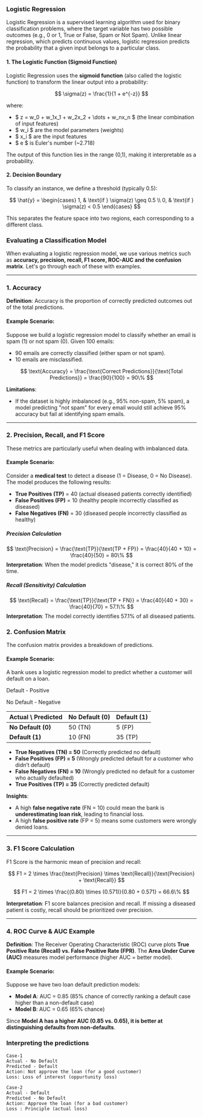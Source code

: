 ### **Logistic Regression**

Logistic Regression is a supervised learning algorithm used for binary classification problems, where the target variable has two possible outcomes (e.g., 0 or 1, True or False, Spam or Not Spam). Unlike linear regression, which predicts continuous values, logistic regression predicts the probability that a given input belongs to a particular class.

#### 1. The Logistic Function (Sigmoid Function)
Logistic Regression uses the **sigmoid function** (also called the logistic function) to transform the linear output into a probability:

$$
\sigma(z) = \frac{1}{1 + e^{-z}}
$$

where:
- $ z = w_0 + w_1x_1 + w_2x_2 + \dots + w_nx_n $ (the linear combination of input features)
- $ w_i $ are the model parameters (weights)
- $ x_i $ are the input features
- $ e $ is Euler's number (~2.718)

The output of this function lies in the range (0,1), making it interpretable as a probability.

#### 2. Decision Boundary
To classify an instance, we define a threshold (typically 0.5):

$$
\hat{y} =
\begin{cases} 
1, & \text{if } \sigma(z) \geq 0.5 \\
0, & \text{if } \sigma(z) < 0.5
\end{cases}
$$

This separates the feature space into two regions, each corresponding to a different class.

### Evaluating a Classification Model

When evaluating a logistic regression model, we use various metrics such as **accuracy, precision, recall, F1 score, ROC-AUC and the confusion matrix**. Let's go through each of these with examples.

---

### 1. Accuracy 
**Definition**: Accuracy is the proportion of correctly predicted outcomes out of the total predictions.

#### **Example Scenario**:
Suppose we build a logistic regression model to classify whether an email is spam (1) or not spam (0). Given 100 emails:
- 90 emails are correctly classified (either spam or not spam).
- 10 emails are misclassified.

$$
\text{Accuracy} = \frac{\text{Correct Predictions}}{\text{Total Predictions}} = \frac{90}{100} = 90\%
$$

**Limitations**:
- If the dataset is highly imbalanced (e.g., 95% non-spam, 5% spam), a model predicting "not spam" for every email would still achieve 95% accuracy but fail at identifying spam emails.

---

### 2. Precision, Recall, and F1 Score 
These metrics are particularly useful when dealing with imbalanced data.

#### **Example Scenario**:
Consider a **medical test** to detect a disease (1 = Disease, 0 = No Disease). The model produces the following results:

- **True Positives (TP)** = 40 (actual diseased patients correctly identified)
- **False Positives (FP)** = 10 (healthy people incorrectly classified as diseased)
- **False Negatives (FN)** = 30 (diseased people incorrectly classified as healthy)

##### Precision Calculation
$$
\text{Precision} = \frac{\text{TP}}{\text{TP + FP}} = \frac{40}{40 + 10} = \frac{40}{50} = 80\%
$$
**Interpretation**: When the model predicts "disease," it is correct 80% of the time.

##### Recall (Sensitivity) Calculation
$$
\text{Recall} = \frac{\text{TP}}{\text{TP + FN}} = \frac{40}{40 + 30} = \frac{40}{70} = 57.1\%
$$
**Interpretation**: The model correctly identifies 57.1% of all diseased patients.

### 2. Confusion Matrix 
The confusion matrix provides a breakdown of predictions.

#### Example Scenario:
A bank uses a logistic regression model to predict whether a customer will default on a loan.

Default - Positive

No Default - Negative

| Actual \ Predicted | No Default (0) | Default (1) |
|-------------------|--------------|-------------|
| **No Default (0)**  | 50 (TN)  | 5 (FP)  |
| **Default (1)**  | 10 (FN)  | 35 (TP)  |

- **True Negatives (TN) = 50** (Correctly predicted no default)
- **False Positives (FP) = 5** (Wrongly predicted default for a customer who didn’t default)
- **False Negatives (FN) = 10** (Wrongly predicted no default for a customer who actually defaulted)
- **True Positives (TP) = 35** (Correctly predicted default)

**Insights**:
- A high **false negative rate** (FN = 10) could mean the bank is **underestimating loan risk**, leading to financial loss.
- A high **false positive rate** (FP = 5) means some customers were wrongly denied loans.

---

### 3. F1 Score Calculation

F1 Score is the harmonic mean of precision and recall:

$$
F1 = 2 \times \frac{\text{Precision} \times \text{Recall}}{\text{Precision} + \text{Recall}}
$$

$$
F1 = 2 \times \frac{(0.80) \times (0.571)}{0.80 + 0.571} = 66.6\%
$$

**Interpretation**: F1 score balances precision and recall. If missing a diseased patient is costly, recall should be prioritized over precision.

---



### 4. ROC Curve & AUC Example
**Definition**: The Receiver Operating Characteristic (ROC) curve plots **True Positive Rate (Recall) vs. False Positive Rate (FPR)**. The **Area Under Curve (AUC)** measures model performance (higher AUC = better model).

#### Example Scenario:
Suppose we have two loan default prediction models:
- **Model A**: AUC = 0.85 (85% chance of correctly ranking a default case higher than a non-default case)
- **Model B**: AUC = 0.65 (65% chance)

Since **Model A has a higher AUC (0.85 vs. 0.65), it is better at distinguishing defaults from non-defaults**.


### Interpreting the predictions
```
Case-1
Actual - No Default
Predicted - Default
Action: Not approve the loan (for a good customer)
Loss: Loss of interest (oppurtunity loss)
```
```
Case-2
Actual - Default
Predicted - No Default
Action: Approve the loan (for a bad customer)
Loss : Principle (actual loss)
```